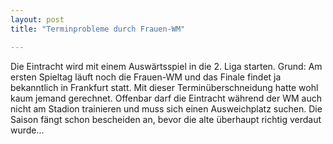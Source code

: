 ```yaml
---
layout: post
title: "Terminprobleme durch Frauen-WM"

---
```


Die Eintracht wird mit einem Auswärtsspiel in die 2. Liga starten. Grund: Am ersten Spieltag läuft noch die Frauen-WM und das Finale findet ja bekanntlich in Frankfurt statt. Mit dieser Terminüberschneidung hatte wohl kaum jemand gerechnet. Offenbar darf die Eintracht während der WM auch nicht am Stadion trainieren und muss sich einen Ausweichplatz suchen. Die Saison fängt schon bescheiden an, bevor die alte überhaupt richtig verdaut wurde...



